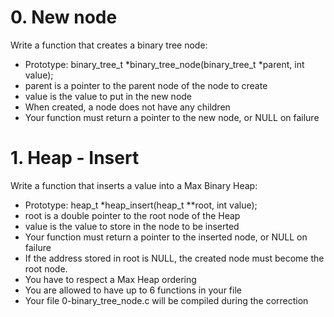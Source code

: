 # 0. New node

Write a function that creates a binary tree node:

* Prototype: binary_tree_t *binary_tree_node(binary_tree_t *parent, int value);
* parent is a pointer to the parent node of the node to create
* value is the value to put in the new node
* When created, a node does not have any children
* Your function must return a pointer to the new node, or NULL on failure


# 1. Heap - Insert

Write a function that inserts a value into a Max Binary Heap:

* Prototype: heap_t *heap_insert(heap_t **root, int value);
* root is a double pointer to the root node of the Heap
* value is the value to store in the node to be inserted
* Your function must return a pointer to the inserted node, or NULL on failure
* If the address stored in root is NULL, the created node must become the root node.
* You have to respect a Max Heap ordering
* You are allowed to have up to 6 functions in your file
* Your file 0-binary_tree_node.c will be compiled during the correction
